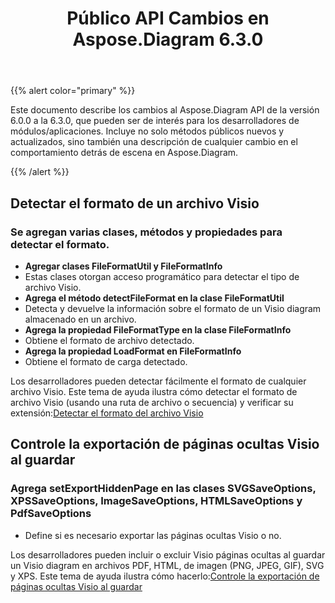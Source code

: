 ﻿---
title: Público API Cambios en Aspose.Diagram 6.3.0
type: docs
weight: 40
url: /es/java/public-api-changes-in-aspose-diagram-6-3-0/
---
{{% alert color="primary" %}} 

Este documento describe los cambios al Aspose.Diagram API de la versión 6.0.0 a la 6.3.0, que pueden ser de interés para los desarrolladores de módulos/aplicaciones. Incluye no solo métodos públicos nuevos y actualizados, sino también una descripción de cualquier cambio en el comportamiento detrás de escena en Aspose.Diagram.

{{% /alert %}} 
## **Detectar el formato de un archivo Visio**
### **Se agregan varias clases, métodos y propiedades para detectar el formato.**
- **Agregar clases FileFormatUtil y FileFormatInfo** 
 - Estas clases otorgan acceso programático para detectar el tipo de archivo Visio.
- **Agrega el método detectFileFormat en la clase FileFormatUtil** 
 - Detecta y devuelve la información sobre el formato de un Visio diagram almacenado en un archivo.
- **Agrega la propiedad FileFormatType en la clase FileFormatInfo** 
 - Obtiene el formato de archivo detectado.
- **Agrega la propiedad LoadFormat en FileFormatInfo** 
 - Obtiene el formato de carga detectado.

 Los desarrolladores pueden detectar fácilmente el formato de cualquier archivo Visio. Este tema de ayuda ilustra cómo detectar el formato de archivo Visio (usando una ruta de archivo o secuencia) y verificar su extensión:[Detectar el formato del archivo Visio](/diagram/es/java/introduction/#Introduction-DetecttheFormatofVisioFile)
## **Controle la exportación de páginas ocultas Visio al guardar**
### **Agrega setExportHiddenPage en las clases SVGSaveOptions, XPSSaveOptions, ImageSaveOptions, HTMLSaveOptions y PdfSaveOptions**
- Define si es necesario exportar las páginas ocultas Visio o no.

 Los desarrolladores pueden incluir o excluir Visio páginas ocultas al guardar un Visio diagram en archivos PDF, HTML, de imagen (PNG, JPEG, GIF), SVG y XPS. Este tema de ayuda ilustra cómo hacerlo:[Controle la exportación de páginas ocultas Visio al guardar](/diagram/es/java/set-orientation-and-control-the-export-of-hidden-visio-pages-on-saving/#control-the-export-of-hidden-visio-pages-on-saving)
